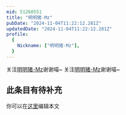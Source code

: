 ```yaml
---
mid: 51260551
title: "明明猪-Mz"
pubDate: "2024-11-04T11:22:12.281Z"
updatedDate: "2024-11-04T11:22:12.281Z"
profile:
  {
    Nickname: ["明明猪-Mz"],
  }
---
```


关注[明明猪-Mz](https://space.bilibili.com/51260551)谢谢喵~ 关注[明明猪-Mz](https://space.bilibili.com/51260551)谢谢喵~

## 此条目有待补充
你可以在[这里](https://github.com/Yuhanawa/VTuber.ICU/edit/master/src/content/v/明明猪-Mz/index.md)编辑本文
